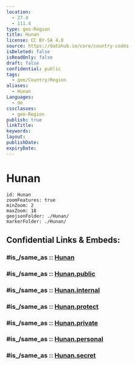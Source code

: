 ```yaml
---
location:
  - 27.4
  - 111.4
type: geo-Region
title: Hunan
license: CC BY-SA 4.0
source: https://datahub.io/core/country-codes
isDeleted: false
isReadOnly: false
draft: false
confidential: public
tags:
  - geo/Country/Region
aliases:
  - Hunan
Languages:
  - de
cssclasses:
  - geo-Region
publish: true
linkTitle:
keywords:
layout:
publishDate:
expiryDate:
---
```


# Hunan

```leaflet
id: Hunan
zoomFeatures: true 
minZoom: 2 
maxZoom: 18
geojsonFolder: ./Hunan/
markerFolder: ./Hunan/
```


## Confidential Links & Embeds: 

### #is_/same_as :: [Hunan](/_Standards/Earth/Continent/Asia/Asia~East/China/provinces~China/Hunan.md) 

### #is_/same_as :: [Hunan.public](/_public/Earth/Continent/Asia/Asia~East/China/provinces~China/Hunan.public.md) 

### #is_/same_as :: [Hunan.internal](/_internal/Earth/Continent/Asia/Asia~East/China/provinces~China/Hunan.internal.md) 

### #is_/same_as :: [Hunan.protect](/_protect/Earth/Continent/Asia/Asia~East/China/provinces~China/Hunan.protect.md) 

### #is_/same_as :: [Hunan.private](/_private/Earth/Continent/Asia/Asia~East/China/provinces~China/Hunan.private.md) 

### #is_/same_as :: [Hunan.personal](/_personal/Earth/Continent/Asia/Asia~East/China/provinces~China/Hunan.personal.md) 

### #is_/same_as :: [Hunan.secret](/_secret/Earth/Continent/Asia/Asia~East/China/provinces~China/Hunan.secret.md)


